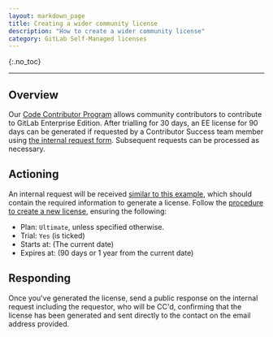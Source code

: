 ```yaml
---
layout: markdown_page
title: Creating a wider community license
description: "How to create a wider community license"
category: GitLab Self-Managed licenses
---
```


{:.no_toc}

----

## Overview

Our [Code Contributor Program](/handbook/marketing/community-relations/code-contributor-program/#contributing-to-the-gitlab-enterprise-edition-ee) allows community contributors to contribute to GitLab Enterprise Edition. After trialling for 30 days, an EE license for 90 days can be generated if requested by a Contributor Success team member using [the internal request form](https://gitlab-com.gitlab.io/support/internal-requests-form/). Subsequent requests can be processed as necessary.

## Actioning

An internal request will be received [similar to this example](https://gitlab.zendesk.com/agent/tickets/293087), which should contain the required information to generate a license. Follow the [procedure to create a new license](https://about.gitlab.com/handbook/support/license-and-renewals/workflows/self-managed/creating_licenses.html#create-a-new-license), ensuring the following:

- Plan: `Ultimate`, unless specified otherwise.
- Trial: `Yes` (is ticked)
- Starts at: (The current date)
- Expires at: (90 days or 1 year from the current date)

## Responding

Once you've generated the license, send a public response on the internal request including the requestor, who will be CC'd, confirming that the license has been generated and sent directly to the contact on the email address provided.
